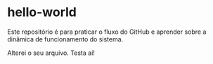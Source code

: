# hello-world
Este repositório é para praticar o fluxo do GitHub e aprender sobre a dinâmica de funcionamento do sistema.

Alterei o seu arquivo. Testa aí!
